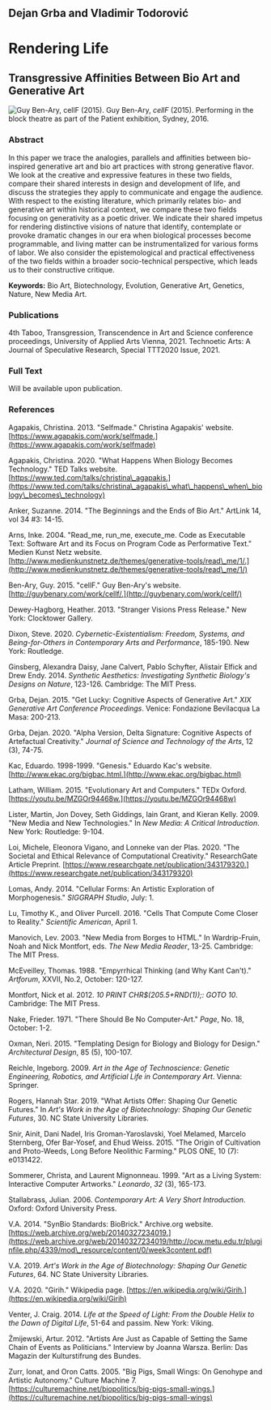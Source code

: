 ## Dejan Grba and Vladimir Todorović
# Rendering Life
## Transgressive Affinities Between Bio Art and Generative Art

![Guy Ben-Ary, cellF (2015).](https://dejangrba.github.io/rendering-life/cellF.jpg)
Guy Ben-Ary, _cellF_ (2015). Performing in the block theatre as part of the Patient exhibition, Sydney, 2016.

### Abstract
In this paper we trace the analogies, parallels and affinities between bio-inspired generative art and bio art practices with strong generative flavor. We look at the creative and expressive features in these two fields, compare their shared interests in design and development of life, and discuss the strategies they apply to communicate and engage the audience. With respect to the existing literature, which primarily relates bio- and generative art within historical context, we compare these two fields focusing on generativity as a poetic driver. We indicate their shared impetus for rendering distinctive visions of nature that identify, contemplate or provoke dramatic changes in our era when biological processes become programmable, and living matter can be instrumentalized for various forms of labor. We also consider the epistemological and practical effectiveness of the two fields within a broader socio-technical perspective, which leads us to their constructive critique.

__Keywords:__ Bio Art, Biotechnology, Evolution, Generative Art, Genetics, Nature, New Media Art.

### Publications
4th Taboo, Transgression, Transcendence in Art and Science conference proceedings, University of Applied Arts Vienna, 2021.
Technoetic Arts: A Journal of Speculative Research, Special TTT2020 Issue, 2021.

### Full Text
Will be available upon publication.

### References
Agapakis, Christina. 2013. &quot;Selfmade.&quot; Christina Agapakis&#39; website. [https://www.agapakis.com/work/selfmade.](https://www.agapakis.com/work/selfmade)

Agapakis, Christina. 2020. &quot;What Happens When Biology Becomes Technology.&quot; TED Talks website. [https://www.ted.com/talks/christina\_agapakis.](https://www.ted.com/talks/christina\_agapakis\_what\_happens\_when\_biology\_becomes\_technology)

Anker, Suzanne. 2014. &quot;The Beginnings and the Ends of Bio Art.&quot; ArtLink 14, vol 34 #3: 14-15.

Arns, Inke. 2004. &quot;Read\_me, run\_me, execute\_me. Code as Executable Text: Software Art and its Focus on Program Code as Performative Text.&quot; Medien Kunst Netz website. [http://www.medienkunstnetz.de/themes/generative-tools/read\_me/1/.](http://www.medienkunstnetz.de/themes/generative-tools/read\_me/1/)

Ben-Ary, Guy. 2015. &quot;cellF.&quot; Guy Ben-Ary&#39;s website. [http://guybenary.com/work/cellf/.](http://guybenary.com/work/cellf/)

Dewey-Hagborg, Heather. 2013. &quot;Stranger Visions Press Release.&quot; New York: Clocktower Gallery.

Dixon, Steve. 2020. _Cybernetic-Existentialism: Freedom, Systems, and Being-for-Others in Contemporary Arts and Performance_, 185-190. New York: Routledge.

Ginsberg, Alexandra Daisy, Jane Calvert, Pablo Schyfter, Alistair Elfick and Drew Endy. 2014. _Synthetic Aesthetics: Investigating Synthetic Biology&#39;s Designs on Nature_, 123-126. Cambridge: The MIT Press.

Grba, Dejan. 2015. &quot;Get Lucky: Cognitive Aspects of Generative Art.&quot; _XIX Generative Art Conference Proceedings_. Venice: Fondazione Bevilacqua La Masa: 200-213.

Grba, Dejan. 2020. &quot;Alpha Version, Delta Signature: Cognitive Aspects of Artefactual Creativity.&quot; _Journal of Science and Technology of the Arts_, 12 (3), 74-75.

Kac, Eduardo. 1998-1999. &quot;Genesis.&quot; Eduardo Kac&#39;s website. [http://www.ekac.org/bigbac.html.](http://www.ekac.org/bigbac.html)

Latham, William. 2015. &quot;Evolutionary Art and Computers.&quot; TEDx Oxford. [https://youtu.be/MZGOr94468w.](https://youtu.be/MZGOr94468w)

Lister, Martin, Jon Dovey, Seth Giddings, Iain Grant, and Kieran Kelly. 2009. &quot;New Media and New Technologies.&quot; In _New Media: A Critical Introduction_. New York: Routledge: 9-104.

Loi, Michele, Eleonora Vigano, and Lonneke van der Plas. 2020. &quot;The Societal and Ethical Relevance of Computational Creativity.&quot; ResearchGate Article Preprint. [https://www.researchgate.net/publication/343179320.](https://www.researchgate.net/publication/343179320)

Lomas, Andy. 2014. &quot;Cellular Forms: An Artistic Exploration of Morphogenesis.&quot; _SIGGRAPH Studio_, July: 1.

Lu, Timothy K., and Oliver Purcell. 2016. &quot;Cells That Compute Come Closer to Reality.&quot; _Scientific American_, April 1.

Manovich, Lev. 2003. &quot;New Media from Borges to HTML.&quot; In Wardrip-Fruin, Noah and Nick Montfort, eds. _The New Media Reader_, 13-25. Cambridge: The MIT Press.

McEveilley, Thomas. 1988. &quot;Empyrrhical Thinking (and Why Kant Can&#39;t).&quot; _Artforum_, XXVII, No.2, October: 120-127.

Montfort, Nick et al. 2012. _10 PRINT CHR$(205.5+RND(1));: GOTO 10_. Cambridge: The MIT Press.

Nake, Frieder. 1971. &quot;There Should Be No Computer-Art.&quot; _Page_, No. 18, October: 1-2.

Oxman, Neri. 2015. &quot;Templating Design for Biology and Biology for Design.&quot; _Architectural Design_, 85 (5), 100-107.

Reichle, Ingeborg. 2009. _Art in the Age of Technoscience: Genetic Engineering, Robotics, and Artificial Life in Contemporary Art_. Vienna: Springer.

Rogers, Hannah Star. 2019. &quot;What Artists Offer: Shaping Our Genetic Futures.&quot; In _Art&#39;s Work in the Age of Biotechnology: Shaping Our Genetic Futures_, 30. NC State University Libraries.

Snir, Ainit, Dani Nadel, Iris Groman-Yaroslavski, Yoel Melamed, Marcelo Sternberg, Ofer Bar-Yosef, and Ehud Weiss. 2015. &quot;The Origin of Cultivation and Proto-Weeds, Long Before Neolithic Farming.&quot; PLOS ONE, 10 (7): e0131422.

Sommerer, Christa, and Laurent Mignonneau. 1999. &quot;Art as a Living System: Interactive Computer Artworks.&quot; _Leonardo_, _32_ (3), 165-173.

Stallabrass, Julian. 2006. _Contemporary Art: A Very Short Introduction_. Oxford: Oxford University Press.

V.A. 2014. &quot;SynBio Standards: BioBrick.&quot; Archive.org website. [https://web.archive.org/web/20140327234019.](https://web.archive.org/web/20140327234019/http://ocw.metu.edu.tr/pluginfile.php/4339/mod\_resource/content/0/week3content.pdf)

V.A. 2019. _Art&#39;s Work in the Age of Biotechnology: Shaping Our Genetic Futures_, 64. NC State University Libraries.

V.A. 2020. &quot;Girih.&quot; Wikipedia page. [https://en.wikipedia.org/wiki/Girih.](https://en.wikipedia.org/wiki/Girih)

Venter, J. Craig. 2014. _Life at the Speed of Light: From the Double Helix to the Dawn of Digital Life_, 51-64 and passim. New York: Viking.

Żmijewski, Artur. 2012. &quot;Artists Are Just as Capable of Setting the Same Chain of Events as Politicians.&quot; Interview by Joanna Warsza. Berlin: Das Magazin der Kulturstifrung des Bundes.

Zurr, Ionat, and Oron Catts. 2005. &quot;Big Pigs, Small Wings: On Genohype and Artistic Autonomy.&quot; Culture Machine 7. [https://culturemachine.net/biopolitics/big-pigs-small-wings.](https://culturemachine.net/biopolitics/big-pigs-small-wings)
